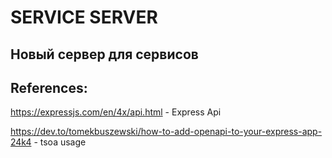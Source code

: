 # SERVICE SERVER

## Новый сервер для сервисов

## References:

https://expressjs.com/en/4x/api.html - Express Api

https://dev.to/tomekbuszewski/how-to-add-openapi-to-your-express-app-24k4 - tsoa usage


